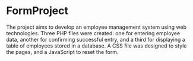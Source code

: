 # FormProject
The project aims to develop an employee management system using web technologies. Three PHP files were created: one for entering employee data, another for confirming successful entry, and a third for displaying a table of employees stored in a database. A CSS file was designed to style the pages, and a JavaScript to reset the form.
